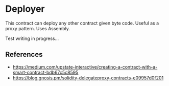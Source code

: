 # Deployer

This contract can deploy any other contract given byte code.
Useful as a proxy pattern.
Uses Assembly.

Test writing in progress...

## References

- https://medium.com/upstate-interactive/creating-a-contract-with-a-smart-contract-bdb67c5c8595
- https://blog.gnosis.pm/solidity-delegateproxy-contracts-e09957d0f201
